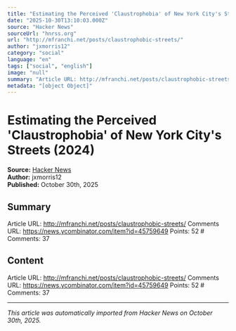 ```yaml
---
title: "Estimating the Perceived 'Claustrophobia' of New York City's Streets (2024)"
date: "2025-10-30T13:10:03.000Z"
source: "Hacker News"
sourceUrl: "hnrss.org"
url: "http://mfranchi.net/posts/claustrophobic-streets/"
author: "jxmorris12"
category: "social"
language: "en"
tags: ["social", "english"]
image: "null"
summary: "Article URL: http://mfranchi.net/posts/claustrophobic-streets/ Comments URL: https://news.ycombinator.com/item?id=45759649 Points: 52 # Comments: 37"
metadata: "[object Object]"
---
```


# Estimating the Perceived 'Claustrophobia' of New York City's Streets (2024)

**Source:** [Hacker News](http://mfranchi.net/posts/claustrophobic-streets/)  
**Author:** jxmorris12  
**Published:** October 30th, 2025  

## Summary

Article URL: http://mfranchi.net/posts/claustrophobic-streets/ Comments URL: https://news.ycombinator.com/item?id=45759649 Points: 52 # Comments: 37

## Content

Article URL: http://mfranchi.net/posts/claustrophobic-streets/ Comments URL: https://news.ycombinator.com/item?id=45759649 Points: 52 # Comments: 37

---

*This article was automatically imported from Hacker News on October 30th, 2025.*
